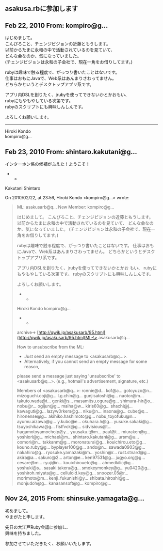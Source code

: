 ## asakusa.rbに参加します

## Feb 22, 2010 From: kompiro@g...

はじめまして。  
こんぴろこと、チェンジビジョンの近藤ともうします。  
以前からたまに永和の中で活動されているのを見ていて、  
どんな会なのか、気になっていました。  
(チェンジビジョンは永和の子会社で、現在一角をお借りしてます。)

rubyは趣味で触る程度で、がっつり書いたことはないです。  
仕事はおもにJavaで、Web系はあんまりさわってません。  
どちらかというとデスクトップアプリ系です。

アプリ内DSLを創りたく、jrubyを使ってできないかとかおもい、  
rubyにもやもやしている次第です。  
rubyのスクリプトにも興味しんしんです。

よろしくお願いします。

* * *

Hiroki Kondo  
kompiro@g...

## Feb 23, 2010 From: shintaro.kakutani@g...

インターホン係の候補がふえた！ようこそ！

- -

Kakutani Shintaro

On 2010/02/22, at 23:56, Hiroki Kondo \<kompiro@g...\> wrote:

> ML: asakusarb@q... New Member: kompiro@g...
> 
> はじめまして。 こんぴろこと、チェンジビジョンの近藤ともうします。 以前からたまに永和の中で活動されているのを見ていて、 どんな会なのか、気になっていました。 (チェンジビジョンは永和の子会社で、現在一角をお借りしてます。)
> 
> rubyは趣味で触る程度で、がっつり書いたことはないです。 仕事はおもにJavaで、Web系はあんまりさわってません。 どちらかというとデスクトップアプリ系です。
> 
> アプリ内DSLを創りたく、jrubyを使ってできないかとかお もい、 rubyにもやもやしている次第です。 rubyのスクリプトにも興味しんしんです。
> 
> よろしくお願いします。
> 
> - -
> 
> Hiroki Kondo kompiro@g...
> 
> - -
> 
> archive-\> [http://qwik.jp/asakusarb/95.html](http://qwik.jp/asakusarb/95.html)ML-\> asakusarb@q...
> 
> How to unsubscribe from the ML:
> 
> - Just send an empty message to \<asakusarb@q...\>.
> - Alternatively, if you cannot send an empty message for some reason,
> 
> please send a message just saying 'unsubscribe' to \<asakusarb@q...\>. (e.g., hotmail's advertisement, signature, etc.)
> 
> Members of \<asakusarb@q...\>: ronnie@d... ko1@a... gotoyuzo@n... mizoguchi.coji@g... l.g.chin@g... gunjisatoshi@g... naotor@m... takuto.wada@t... genki@s... masamitsu.ogura@g... shimura-hir@o... nobu@r... ogijun@g... maiha@w... kiris60@g... shachi@j... kawaguti@g... lazyw0rkers@g... niku@n... inaona@g... cube@q... hironense@g... akihiko.hashimoto@g... nobu\_toyofuku@n... ayumu.aizawa@g... y.kubo@e... okuhara.h@g... yusuke.sakaki@g... tsuyoshikawa@g... fistfvck@g... sidvisious@t... hagamotoyamochojp@y... yuusaku.t@m... paul@t... miuraken@g... yoshiori@g... michael@m... shintaro.kakutani@g... ursm@u... oomori@n... takkanm@g... moronatural@g... kouichirou.eto@g... kouno.ruby@g... byplayer100@g... ando@n... sawada0903@g... nakahiro@g... ryosuke.yamazaki@m... yoshin@r... rust.stnard@g... akira@a... sakuro@2... arton@e... ken97531@g... jugyo.org@g... cesare@m... ryuji@n... kouichiroueto@g... ahmedkilic@g... yoshuki@s... sasaki.takeru@g... smokeymonkey@g... yu0420@g... yoshiroh.miyata@g... celluloid.key@g... snoozer.05@r... morimoto@m... kenji\_fukunishi@y... shibata.hiroshi@g... monjudoh@g... kanasansoft@g... kompiro@g...
## Nov 24, 2015 From: shinsuke.yamagata@g...

初めまして。  
やまがたと申します。

先日の大江戸Ruby会議に参加し、  
興味を持ちました。

参加させていただきたく、お願いいたします。

